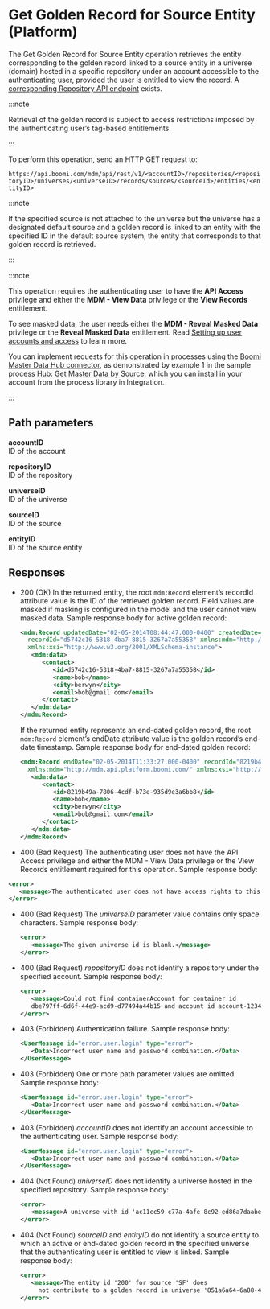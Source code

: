# Get Golden Record for Source Entity \(Platform\) 

<head>
  <meta name="guidename" content="DataHub"/>
  <meta name="context" content="GUID-0129d720-33a6-473c-978a-3536cfbe66de"/>
</head>


The Get Golden Record for Source Entity operation retrieves the entity corresponding to the golden record linked to a source entity in a universe \(domain\) hosted in a specific repository under an account accessible to the authenticating user, provided the user is entitled to view the record. A [corresponding Repository API endpoint](/docs/Atomsphere/Master%20Data%20Hub/REST%20APIs/hub-Get_Golden_Record_for_Source_Entity_Repository_3da9d02c-21a0-4daf-8d60-539632b6bc00.md) exists.

:::note

Retrieval of the golden record is subject to access restrictions imposed by the authenticating user’s tag-based entitlements.

:::

To perform this operation, send an HTTP GET request to:

`https://api.boomi.com/mdm/api/rest/v1/<accountID>/repositories/<repositoryID>/universes/<universeID>/records/sources/<sourceId>/entities/<entityID>`

:::note

If the specified source is not attached to the universe but the universe has a designated default source and a golden record is linked to an entity with the specified ID in the default source system, the entity that corresponds to that golden record is retrieved.

:::

:::note

This operation requires the authenticating user to have the **API Access** privilege and either the **MDM - View Data** privilege or the **View Records** entitlement.

To see masked data, the user needs either the **MDM - Reveal Masked Data** privilege or the **Reveal Masked Data** entitlement. Read [Setting up user accounts and access](/docs/Atomsphere/Master%20Data%20Hub/Getting%20started/r-mdm-User_Management_5f47b2da-d5cc-4c88-bdfd-0a255d69323a.md) to learn more.

You can implement requests for this operation in processes using the [Boomi Master Data Hub connector](../../Integration/Connectors/r-atm-MDM_connector_ff690a6f-288d-44b3-96fb-e81afb046703.md), as demonstrated by example 1 in the sample process [Hub: Get Master Data by Source](https://platform.boomi.com/#build;processLibrary=7a24b7d3-a197-410c-aa98-1a2519896ffa), which you can install in your account from the process library in Integration.

:::

## Path parameters 

**accountID**  
ID of the account

**repositoryID**  
ID of the repository

**universeID**  
ID of the universe

**sourceID**  
ID of the source

**entityID**  
ID of the source entity


## Responses 

-   200 \(OK\) In the returned entity, the root `mdm:Record` element’s recordId attribute value is the ID of the retrieved golden record. Field values are masked if masking is configured in the model and the user cannot view masked data. Sample response body for active golden record:

    ```xml
    <mdm:Record updatedDate="02-05-2014T08:44:47.000-0400" createdDate="04-23-2012T14:30:26.000-0400" 
      recordId="d5742c16-5318-4ba7-8815-3267a7a55358" xmlns:mdm="http://mdm.api.platform.boomi.com/" 
      xmlns:xsi="http://www.w3.org/2001/XMLSchema-instance">
       <mdm:data>
          <contact>
             <id>d5742c16-5318-4ba7-8815-3267a7a55358</id>
             <name>bob</name>
             <city>berwyn</city>
             <email>bob@gmail.com</email>
          </contact>
       </mdm:data>
    </mdm:Record> 
    ```

    If the returned entity represents an end-dated golden record, the root `mdm:Record` element’s endDate attribute value is the golden record’s end-date timestamp. Sample response body for end-dated golden record:

    ```xml
    <mdm:Record endDate="02-05-2014T11:33:27.000-0400" recordId="8219b49a-7806-4cdf-b73e-935d9e3a6bb8" 
      xmlns:mdm="http://mdm.api.platform.boomi.com/" xmlns:xsi="http://www.w3.org/2001/XMLSchema-instance">
       <mdm:data>
          <contact>
             <id>8219b49a-7806-4cdf-b73e-935d9e3a6bb8</id>
             <name>bob</name>
             <city>berwyn</city>
             <email>bob@gmail.com</email>
          </contact>
       </mdm:data>
    </mdm:Record>
    ```
      

-   400 (Bad Request) The authenticating user does not have the API Access privilege and either the MDM - View Data privilege or the View Records entitlement required for this operation. Sample response body:

   ```xml
   <error>
      <message>The authenticated user does not have access rights to this functionality</message>
   </error>
   ```

- 400 (Bad Request) The *universeID* parameter value contains only space characters. Sample response body:

   ```xml
   <error>
      <message>The given universe id is blank.</message>
   </error> 
   ```

- 400 (Bad Request) *repositoryID* does not identify a repository under the specified account. Sample response body:

   ```xml
   <error>
      <message>Could not find containerAccount for container id 
      dbe797ff-6d6f-44e9-acd9-d77494a44b15 and account id account-123456</message>
   </error>
   ```
- 403 (Forbidden) Authentication failure. Sample response body:

   ```xml
   <UserMessage id="error.user.login" type="error">
      <Data>Incorrect user name and password combination.</Data>
   </UserMessage>
   ```

- 403 (Forbidden) One or more path parameter values are omitted. Sample response body:

   ```xml
   <UserMessage id="error.user.login" type="error">
      <Data>Incorrect user name and password combination.</Data>
   </UserMessage>
   ```

- 403 (Forbidden) *accountID* does not identify an account accessible to the authenticating user. Sample response body:

   ```xml
   <UserMessage id="error.user.login" type="error">
      <Data>Incorrect user name and password combination.</Data>
   </UserMessage>
   ```

- 404 (Not Found) *universeID* does not identify a universe hosted in the specified repository. Sample response body:

   ```xml
   <error>
      <message>A universe with id 'ac11cc59-c77a-4afe-8c92-ed86a7daabec' does not exist.</message>
   </error> 
   ```

-   404 \(Not Found\) *sourceID* and *entityID* do not identify a source entity to which an active or end-dated golden record in the specified universe that the authenticating user is entitled to view is linked. Sample response body:

    ```xml
    <error>
       <message>The entity id '200' for source 'SF' does 
         not contribute to a golden record in universe '851a6a64-6a88-4916-a5b7-d6a974d54318'.</message>
    </error> 
    ```

    